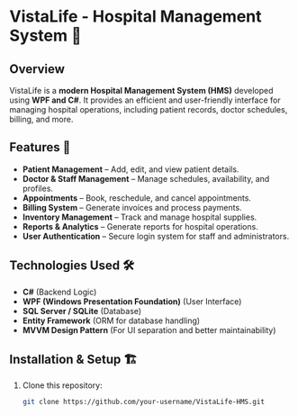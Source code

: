 # VistaLife - Hospital Management System 🏥

## Overview
VistaLife is a **modern Hospital Management System (HMS)** developed using **WPF and C#**. It provides an efficient and user-friendly interface for managing hospital operations, including patient records, doctor schedules, billing, and more.

## Features 🚀
- **Patient Management** – Add, edit, and view patient details.
- **Doctor & Staff Management** – Manage schedules, availability, and profiles.
- **Appointments** – Book, reschedule, and cancel appointments.
- **Billing System** – Generate invoices and process payments.
- **Inventory Management** – Track and manage hospital supplies.
- **Reports & Analytics** – Generate reports for hospital operations.
- **User Authentication** – Secure login system for staff and administrators.

## Technologies Used 🛠
- **C#** (Backend Logic)
- **WPF (Windows Presentation Foundation)** (User Interface)
- **SQL Server / SQLite** (Database)
- **Entity Framework** (ORM for database handling)
- **MVVM Design Pattern** (For UI separation and better maintainability)

## Installation & Setup 🏗
1. Clone this repository:
   ```sh
   git clone https://github.com/your-username/VistaLife-HMS.git
